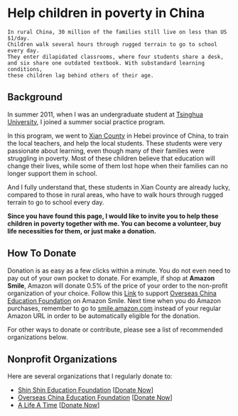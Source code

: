 # Help children in poverty in China

```
In rural China, 30 million of the families still live on less than US $1/day.
Children walk several hours through rugged terrain to go to school every day.
They enter dilapidated classrooms, where four students share a desk,
and six share one outdated textbook. With substandard learning conditions,
these children lag behind others of their age.
```

## Background

In summer 2011, when I was an undergraduate student at [Tsinghua University](http://www.tsinghua.edu.cn), I joined a summer social practice program.

In this program, we went to [Xian County](https://en.wikipedia.org/wiki/Xian_County) in Hebei province of China, to train the local teachers, and help the local students. These students were very passionate about learning, even though many of their families were struggling in poverty. Most of these children believe that education will change their lives, while some of them lost hope when their families can no longer support them in school.

And I fully understand that, these students in Xian County are already lucky, compared to those in rural areas, who have to walk hours through rugged terrain to go to school every day.

**Since you have found this page, I would like to invite you to help these children in poverty together with me. You can become a volunteer, buy life necessities for them, or just make a donation.**

## How To Donate

Donation is as easy as a few clicks within a minute. You do not even need to pay out of your own pocket to donate. For example, if shop at **Amazon Smile**, Amazon will donate 0.5% of the price of your order to the non-profit organization of your choice. Follow this [Link](http://smile.amazon.com/ch/76-0680540) to support [Overseas China Education Foundation](http://www.ocef.org/english) on Amazon Smile. Next time when you do Amazon purchases, remember to go to [smile.amazon.com](https://smile.amazon.com) instead of your regular Amazon URL in order to be automatically eligible for the donation.

For other ways to donate or contribute, please see a list of recommended organizations below.

## Nonprofit Organizations

Here are several organizations that I regularly donate to:

* [Shin Shin Education Foundation](http://www.shinshinfoundation.org/new_site/index.php/language/en/) [[Donate Now](http://www.shinshinfoundation.org/new_site/index.php/language/en/support-us/donate-now/)]
* [Overseas China Education Foundation](http://www.ocef.org/english) [[Donate Now](https://www.ocef.org/english/donation)]
* [A Life A Time](http://www.alifeatime.org/en/) [[Donate Now](http://www.alifeatime.org/en/help/donate.aspx)]